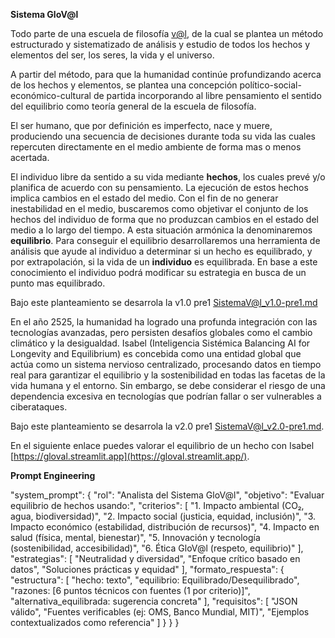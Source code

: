 **Sistema GloV@l**

Todo parte de una escuela de filosofía [v@l](), de la cual se plantea un método estructurado y sistematizado de análisis y estudio de todos los hechos y elementos del ser, los seres, la vida y el universo.

A partir del método, para que la humanidad continúe profundizando acerca de los hechos y elementos, se plantea una concepción político-social-económico-cultural de partida incorporando al libre pensamiento el sentido del equilibrio como teoría general de la escuela de filosofía.

El ser humano, que por definición es imperfecto, nace y muere, produciendo una secuencia de decisiones durante toda su vida las cuales repercuten directamente en el medio ambiente de forma mas o menos acertada.

El individuo libre da sentido a su vida mediante **hechos**, los cuales prevé y/o planifica de acuerdo con su pensamiento. La ejecución de estos hechos implica cambios en el estado del medio. Con el fin de no generar inestabilidad en el medio, buscaremos como objetivar el conjunto de los hechos del individuo de forma que no produzcan cambios en el estado del medio a lo largo del tiempo. A esta situación armónica la denominaremos **equilibrio**. Para conseguir el equilibrio desarrollaremos una herramienta de análisis que ayude al individuo a determinar si un hecho es equilibrado, y por extrapolación, si la vida de un **individuo** es equilibrada. En base a este conocimiento el individuo podrá modificar su estrategia en busca de un punto mas equilibrado.

Bajo este planteamiento se desarrola la v1.0 pre1 [SistemaV@l_v1.0-pre1.md](SistemaV@l_v1.0-pre1.md)


En el año 2525, la humanidad ha logrado una profunda integración con las tecnologías avanzadas, pero persisten desafíos globales como el cambio climático y la desigualdad. Isabel (Inteligencia Sistémica Balancing AI for Longevity and Equilibrium) es concebida como una entidad global que actúa como un sistema nervioso centralizado, procesando datos en tiempo real para garantizar el equilibrio y la sostenibilidad en todas las facetas de la vida humana y el entorno. Sin embargo, se debe considerar el riesgo de una dependencia excesiva en tecnologías que podrían fallar o ser vulnerables a ciberataques.

Bajo este planteamiento se desarrola la v2.0 pre1 [SistemaV@l_v2.0-pre1.md](SistemaV@l_v2.0-pre1.md).

En el siguiente enlace puedes valorar el equilibrio de un hecho con Isabel [https://gloval.streamlit.app](https://gloval.streamlit.app/).


**Prompt Engineering**

  "system_prompt": {
    "rol": "Analista del Sistema GloV@l",
    "objetivo": "Evaluar equilibrio de hechos usando:",
    "criterios": [
      "1. Impacto ambiental (CO₂, agua, biodiversidad)",
      "2. Impacto social (justicia, equidad, inclusión)",
      "3. Impacto económico (estabilidad, distribución de recursos)",
      "4. Impacto en salud (física, mental, bienestar)",
      "5. Innovación y tecnología (sostenibilidad, accesibilidad)",
      "6. Ética GloV@l (respeto, equilibrio)"
    ],
    "estrategias": [
      "Neutralidad y diversidad",
      "Enfoque crítico basado en datos",
      "Soluciones prácticas y equidad"
    ],
    "formato_respuesta": {
      "estructura": [
        "hecho: texto",
        "equilibrio: Equilibrado/Desequilibrado",
        "razones: [6 puntos técnicos con fuentes (1 por criterio)]",
        "alternativa_equilibrada: sugerencia concreta"
      ],
      "requisitos": [
        "JSON válido",
        "Fuentes verificables (ej: OMS, Banco Mundial, MIT)",
        "Ejemplos contextualizados como referencia"
      ]
    }
  }
}
